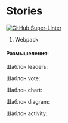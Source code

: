 # Stories
[![GitHub Super-Linter](https://github.com/nvuillam/npm-groovy-lint/workflows/Lint%20Code%20Base/badge.svg)](https://github.com/marketplace/actions/super-linter)

1. Webpack

#### Размышеления:
Шаблон leaders:

Шаблон vote:

Шаблон chart:

Шаблон diagram:

Шаблон activity:


